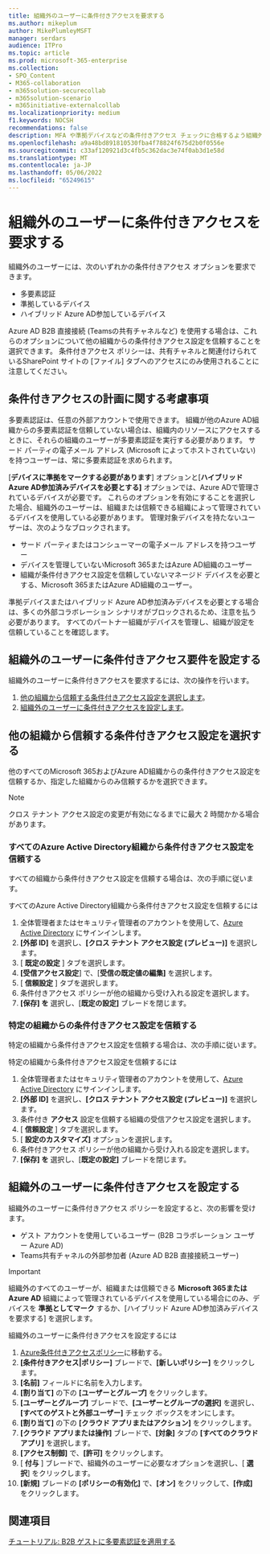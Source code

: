 ```yaml
---
title: 組織外のユーザーに条件付きアクセスを要求する
ms.author: mikeplum
author: MikePlumleyMSFT
manager: serdars
audience: ITPro
ms.topic: article
ms.prod: microsoft-365-enterprise
ms.collection:
- SPO_Content
- M365-collaboration
- m365solution-securecollab
- m365solution-scenario
- m365initiative-externalcollab
ms.localizationpriority: medium
f1.keywords: NOCSH
recommendations: false
description: MFA や準拠デバイスなどの条件付きアクセス チェックに合格するよう組織外のユーザーに要求する方法について説明します。
ms.openlocfilehash: a9a48bd891810530fba4f78824f675d2b0f0556e
ms.sourcegitcommit: c33af120921d3c4fb5c362dac3e74f0ab3d1e58d
ms.translationtype: MT
ms.contentlocale: ja-JP
ms.lasthandoff: 05/06/2022
ms.locfileid: "65249615"
---
```

# <a name="require-conditional-access-for-people-outside-your-organization"></a>組織外のユーザーに条件付きアクセスを要求する

組織外のユーザーには、次のいずれかの条件付きアクセス オプションを要求できます。

- 多要素認証
- 準拠しているデバイス
- ハイブリッド Azure AD参加しているデバイス

Azure AD B2B 直接接続 (Teamsの共有チャネルなど) を使用する場合は、これらのオプションについて他の組織からの条件付きアクセス設定を信頼することを選択できます。 条件付きアクセス ポリシーは、共有チャネルと関連付けられているSharePoint サイトの [ファイル] タブへのアクセスにのみ使用されることに注意してください。

## <a name="planning-considerations-for-conditional-access"></a>条件付きアクセスの計画に関する考慮事項

多要素認証は、任意の外部アカウントで使用できます。 組織が他のAzure AD組織からの多要素認証を信頼していない場合は、組織内のリソースにアクセスするときに、それらの組織のユーザーが多要素認証を実行する必要があります。 サード パーティの電子メール アドレス (Microsoft によってホストされていない) を持つユーザーは、常に多要素認証を求められます。

[**デバイスに準拠をマークする必要があります**] オプションと[**ハイブリッド Azure AD参加済みデバイスを必要とする]** オプションでは、Azure ADで管理されているデバイスが必要です。 これらのオプションを有効にすることを選択した場合、組織外のユーザーは、組織または信頼できる組織によって管理されているデバイスを使用している必要があります。 管理対象デバイスを持たないユーザーは、次のようなブロックされます。

- サード パーティまたはコンシューマーの電子メール アドレスを持つユーザー
- デバイスを管理していないMicrosoft 365またはAzure AD組織のユーザー
- 組織が条件付きアクセス設定を信頼していないマネージド デバイスを必要とする、Microsoft 365またはAzure AD組織のユーザー。

準拠デバイスまたはハイブリッド Azure AD参加済みデバイスを必要とする場合は、多くの外部コラボレーション シナリオがブロックされるため、注意を払う必要があります。 すべてのパートナー組織がデバイスを管理し、組織が設定を信頼していることを確認します。

## <a name="set-up-conditional-access-requirements-for-people-outside-your-organization"></a>組織外のユーザーに条件付きアクセス要件を設定する

組織外のユーザーに条件付きアクセスを要求するには、次の操作を行います。

1. [他の組織から信頼する条件付きアクセス設定を選択します](#choose-conditional-access-settings-to-trust-from-other-organizations)。
1. [組織外のユーザーに条件付きアクセスを設定します](#set-up-conditional-access-for-people-outside-your-organization)。

## <a name="choose-conditional-access-settings-to-trust-from-other-organizations"></a>他の組織から信頼する条件付きアクセス設定を選択する

他のすべてのMicrosoft 365およびAzure AD組織からの条件付きアクセス設定を信頼するか、指定した組織からのみ信頼するかを選択できます。

> [!NOTE]
> クロス テナント アクセス設定の変更が有効になるまでに最大 2 時間かかる場合があります。

### <a name="trust-conditional-access-settings-from-all-azure-active-directory-organizations"></a>すべてのAzure Active Directory組織から条件付きアクセス設定を信頼する

すべての組織から条件付きアクセス設定を信頼する場合は、次の手順に従います。

すべてのAzure Active Directory組織から条件付きアクセス設定を信頼するには
1. 全体管理者またはセキュリティ管理者のアカウントを使用して、[Azure Active Directory](https://aad.portal.azure.com) にサインインします。
1. **[外部 ID]** を選択し、**[クロス テナント アクセス設定 (プレビュー)]** を選択します。
1. [ **既定の設定** ] タブを選択します。
1. **[受信アクセス設定**] で、[**受信の既定値の編集]** を選択します。
1. [ **信頼設定** ] タブを選択します。
1. 条件付きアクセス ポリシーが他の組織から受け入れる設定を選択します。
1. **[保存] を** 選択し、[**既定の設定]** ブレードを閉じます。

### <a name="trust-conditional-access-settings-from-a-specific-organization"></a>特定の組織からの条件付きアクセス設定を信頼する

特定の組織から条件付きアクセス設定を信頼する場合は、次の手順に従います。

特定の組織から条件付きアクセス設定を信頼するには
1. 全体管理者またはセキュリティ管理者のアカウントを使用して、[Azure Active Directory](https://aad.portal.azure.com) にサインインします。
1. **[外部 ID]** を選択し、**[クロス テナント アクセス設定 (プレビュー)]** を選択します。
1. 条件付き **アクセス** 設定を信頼する組織の受信アクセス設定を選択します。
1. [ **信頼設定** ] タブを選択します。
1. [ **設定のカスタマイズ]** オプションを選択します。
1. 条件付きアクセス ポリシーが他の組織から受け入れる設定を選択します。
1. **[保存] を** 選択し、[**既定の設定]** ブレードを閉じます。

## <a name="set-up-conditional-access-for-people-outside-your-organization"></a>組織外のユーザーに条件付きアクセスを設定する

組織外のユーザーに条件付きアクセス ポリシーを設定すると、次の影響を受けます。

- ゲスト アカウントを使用しているユーザー (B2B コラボレーション ユーザー Azure AD)
- Teams共有チャネルの外部参加者 (Azure AD B2B 直接接続ユーザー)

> [!IMPORTANT]
> 組織外のすべてのユーザーが、組織または信頼できる **Microsoft 365またはAzure AD** 組織によって管理されているデバイスを使用している場合にのみ、デバイスを **準拠としてマーク** するか、[ハイブリッド Azure AD参加済みデバイスを要求する] を選択します。

組織外のユーザーに条件付きアクセスを設定するには
1. [Azure条件付きアクセスポリシー](https://portal.azure.com/#blade/Microsoft_AAD_IAM/ConditionalAccessBlade)に移動する。
1. **[条件付きアクセス|ポリシー]** ブレードで、**[新しいポリシー]** をクリックします。
1. **[名前]** フィールドに名前を入力します。
1. **[割り当て]** の下の **[ユーザーとグループ]** をクリックします。
1. **[ユーザーとグループ]** ブレードで、**[ユーザーとグループの選択]** を選択し、**[すべてのゲストと外部ユーザー]** チェック ボックスをオンにします。
1. **[割り当て]** の下の **[クラウド アプリまたはアクション]** をクリックします。
1. **[クラウド アプリまたは操作]** ブレードで、**[対象]** タブの **[すべてのクラウド アプリ]** を選択します。
1. **[アクセス制御]** で、**[許可]** をクリックします。
1. [ **付与** ] ブレードで、組織外のユーザーに必要なオプションを選択し、[ **選択**] をクリックします。
1. **[新規]** ブレードの **[ポリシーの有効化]** で、**[オン]** をクリックして、**[作成]** をクリックします。

## <a name="related-topics"></a>関連項目

[チュートリアル: B2B ゲストに多要素認証を適用する](/azure/active-directory/external-identities/b2b-tutorial-require-mfa)
